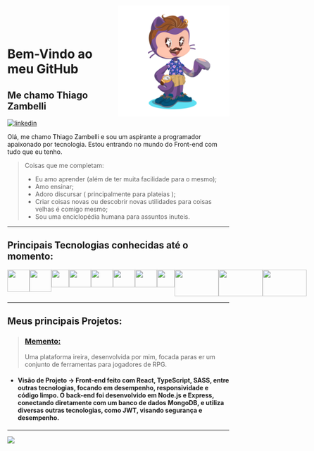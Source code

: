 <img align="right" width="50%" style="margin-top:-20px" src="eu.png">

</br>
</br>

<div dsplay="inline-block">
 
 <h1 align="left">Bem-Vindo ao meu GitHub</h1>
 <h2 align="left">Me chamo Thiago Zambelli</h2>
 
  <a href="https://www.linkedin.com/in/thiagozambelli">
    <img width="80px" src="https://i.ibb.co/RyZx12b/linkedin.png" alt="linkedin" style="vertical-align:top;">
  </a>
</div>







Olá, me chamo Thiago Zambelli e sou um aspirante a programador apaixonado por tecnologia. Estou entrando no mundo do Front-end com tudo que eu tenho.


>Coisas que me completam:
> - Eu amo aprender (além de ter muita facilidade para o mesmo);
> - Amo ensinar;
> - Adoro discursar ( principalmente para plateias );
> - Criar coisas novas ou descobrir novas utilidades para coisas velhas é comigo mesmo;
> - Sou uma enciclopédia humana para assuntos inuteis.


<hr>

## Principais Tecnologias conhecidas até o momento:

<div style="display: flex; justify-content: space-between;">
  <img src="https://cdn.jsdelivr.net/gh/devicons/devicon/icons/css3/css3-original-wordmark.svg" width="50" height="50"/>
  <img src="https://cdn.jsdelivr.net/gh/devicons/devicon/icons/html5/html5-original-wordmark.svg" width="50" height="50"/>
  <img src="https://cdn.jsdelivr.net/gh/devicons/devicon/icons/javascript/javascript-original.svg" width="40" height="40"/>
  <img src="https://cdn.jsdelivr.net/gh/devicons/devicon/icons/react/react-original-wordmark.svg" width="50" height="40"/>
  <img src="https://cdn.jsdelivr.net/gh/devicons/devicon/icons/sass/sass-original.svg" width="50" height="40"/>
  <img src="https://cdn.jsdelivr.net/gh/devicons/devicon/icons/git/git-original.svg" width="50" height="40"/>
  <img src="https://cdn.jsdelivr.net/gh/devicons/devicon/icons/github/github-original.svg" width="50" height="40"/>
  <img src="https://cdn.jsdelivr.net/gh/devicons/devicon/icons/typescript/typescript-plain.svg" width="40" height="40"/>
  <img src="https://cdn.jsdelivr.net/gh/devicons/devicon/icons/nodejs/nodejs-original-wordmark.svg" width="100" height="60"/>
  <img src="https://cdn.jsdelivr.net/gh/devicons/devicon/icons/express/express-original-wordmark.svg" width="100" height="60"/>
  <img src="https://cdn.jsdelivr.net/gh/devicons/devicon/icons/mongodb/mongodb-original-wordmark.svg" width="100" height="60"/>
</div>


<hr>

## Meus principais Projetos:

> ### [Memento:](https://memento-orpin.vercel.app/)
>Uma plataforma ireira, desenvolvida por mim, focada paras er um conjunto de ferramentas para jogadores de RPG.
 - #### Visão de Projeto -> Front-end feito com React, TypeScript, SASS, entre outras tecnologias, focando em desempenho, responsividade e código limpo. O back-end foi desenvolvido em Node.js e Express, conectando diretamente com um banco de dados MongoDB, e utiliza diversas outras tecnologias, como JWT, visando segurança e desempenho.


<hr>

<div>
<a href="https://github.com/ThiagoZambelli">
<img height="180em" src="https://github-readme-stats.vercel.app/api/top-langs/?username=ThiagoZambelli&layout=compact&langs_count=7&theme=dracula"/>
</div>
